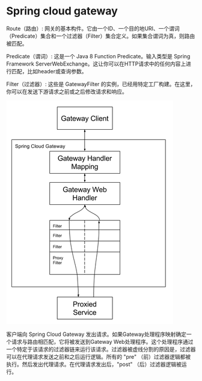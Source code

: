 # Spring cloud gateway
Route（路由）: 网关的基本构件。它由一个ID、一个目的地URI、一个谓词（Predicate）集合和一个过滤器（Filter）集合定义。如果集合谓词为真，则路由被匹配。

Predicate（谓词）: 这是一个 Java 8 Function Predicate。输入类型是 Spring Framework ServerWebExchange。这让你可以在HTTP请求中的任何内容上进行匹配，比如header或查询参数。

Filter（过滤器）: 这些是 GatewayFilter 的实例，已经用特定工厂构建。在这里，你可以在发送下游请求之前或之后修改请求和响应。

<img src="img/SpringCloudGateway工作流程.png" alt="SpringCloudGateway工作流程">

客户端向 Spring Cloud Gateway 发出请求。如果Gateway处理程序映射确定一个请求与路由相匹配，它将被发送到Gateway Web处理程序。这个处理程序通过一个特定于该请求的过滤器链来运行该请求。过滤器被虚线分割的原因是，过滤器可以在代理请求发送之前和之后运行逻辑。所有的 "pre" （前）过滤器逻辑都被执行。然后发出代理请求。在代理请求发出后，"post" （后）过滤器逻辑被运行。